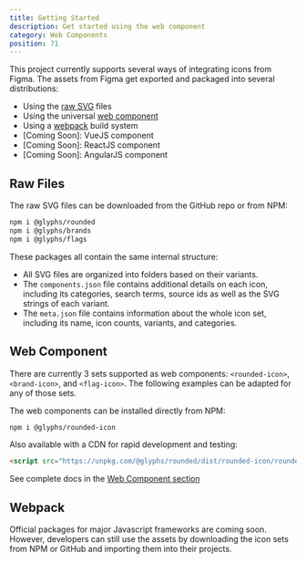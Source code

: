 ```yaml
---
title: Getting Started
description: Get started using the web component
category: Web Components
position: 71
---
```


This project currently supports several ways of integrating icons from Figma. The assets from Figma get exported and packaged into several distributions:

- Using the [raw SVG](#raw-files) files
- Using the universal [web component](#web-component)
- Using a [webpack](#webpack) build system
- [Coming Soon]: VueJS component
- [Coming Soon]: ReactJS component
- [Coming Soon]: AngularJS component

## Raw Files

The raw SVG files can be downloaded from the GitHub repo or from NPM:

```bash
npm i @glyphs/rounded
npm i @glyphs/brands
npm i @glyphs/flags
```

These packages all contain the same internal structure:

- All SVG files are organized into folders based on their variants.
- The `components.json` file contains additional details on each icon, including its categories, search terms, source ids as well as the SVG strings of each variant.
- The `meta.json` file contains information about the whole icon set, including its name, icon counts, variants, and categories.


## Web Component

There are currently 3 sets supported as web components: `<rounded-icon>`, `<brand-icon>`, and `<flag-icon>`. The following examples can be adapted for any of those sets.

The web components can be installed directly from NPM:

```bash
npm i @glyphs/rounded-icon
```

Also available with a CDN for rapid development and testing:

```html
<script src="https://unpkg.com/@glyphs/rounded/dist/rounded-icon/rounded-icon.esm.js" type="module" ></script>
```

See complete docs in the [Web Component section](/docs/web/component)

## Webpack

Official packages for major Javascript frameworks are coming soon. However, developers can still use the assets by downloading the icon sets from NPM or GitHub and importing them into their projects.